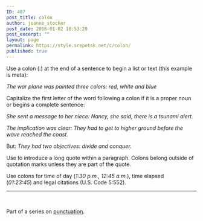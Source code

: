 ```yaml
---
ID: 407
post_title: colon
author: joanne_stocker
post_date: 2016-01-02 18:53:20
post_excerpt: ""
layout: page
permalink: https://style.srepetsk.net/c/colon/
published: true
---
```

Use a colon (:) at the end of a sentence to begin a list or text (this example is meta):

<em>The war plane was painted three colors: red, white and blue</em>

Capitalize the first letter of the word following a colon if it is a proper noun or begins a complete sentence:

<em>She sent a message to her niece: Nancy, she said, there is a tsunami alert.</em>

<em>The implication was clear: They had to get to higher ground before the wave reached the coast.</em>

But: <em>They had two objectives: divide and conquer.</em>

Use to introduce a long quote within a paragraph. Colons belong outside of quotation marks unless they are part of the quote.

Use colons for time of day (<em>1:30</em> <em>p.m.</em>,<em> 12:45 a.m.</em>), time elapsed (<em>01:23:45</em>) and legal citations (U.S. Code 5:552).

<hr />

&nbsp;

Part of a series on <a href="https://style.srepetsk.net/p/punctuation-2/">punctuation</a>.